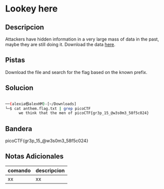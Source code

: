 # Lookey here

## Descripcion
Attackers have hidden information in a very large mass of data in the past, maybe they are still doing it. Download the data [here](https://artifacts.picoctf.net/c/125/anthem.flag.txt).

## Pistas
Download the file and search for the flag based on the known prefix.

## Solucion 
```bash

──(alexia㉿alexHM)-[~/Downloads]
└─$ cat anthem.flag.txt | grep picoCTF
      we think that the men of picoCTF{gr3p_15_@w3s0m3_58f5c024}

```
## Bandera
picoCTF{gr3p_15_@w3s0m3_58f5c024}

## Notas Adicionales 
|comando|descripcion|
|---|---|
|xx|xx|
